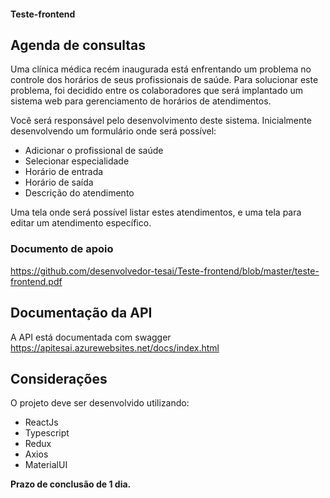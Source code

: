 #### Teste-frontend

## Agenda de consultas

Uma clínica médica recém inaugurada está enfrentando um problema no controle dos horários
de seus profissionais de saúde. Para solucionar este problema, foi decidido entre os colaboradores
que será implantado um sistema web para gerenciamento de horários de atendimentos.

Você será responsável pelo desenvolvimento deste sistema. Inicialmente desenvolvendo um formulário onde será possível:

-	Adicionar o profissional de saúde
-	Selecionar especialidade
-	Horário de entrada
-	Horário de saída
-	Descrição do atendimento

Uma tela onde será possível listar estes atendimentos, e uma tela para editar um atendimento específico.

### Documento de apoio ##
https://github.com/desenvolvedor-tesai/Teste-frontend/blob/master/teste-frontend.pdf

## Documentação da API ##
 A API está documentada com swagger
 https://apitesai.azurewebsites.net/docs/index.html

## Considerações ##
O projeto deve ser desenvolvido utilizando:
- ReactJs
- Typescript
- Redux
- Axios
- MaterialUI

**Prazo de conclusão de 1 dia.**
